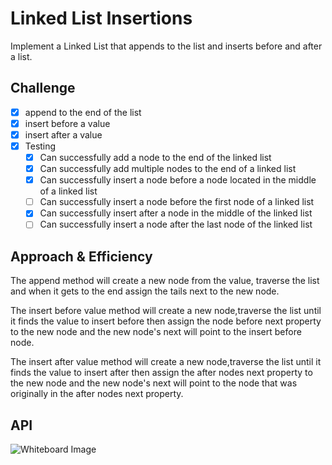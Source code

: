 # Linked List Insertions
<!-- Short summary or background information -->
Implement a Linked List that appends to the list and inserts before and after a list.

## Challenge
<!-- Description of the challenge -->
- [x] append to the end of the list
- [x] insert before a value
- [x] insert after a value
- [x] Testing
  - [x] Can successfully add a node to the end of the linked list
  - [x] Can successfully add multiple nodes to the end of a linked list
  - [x] Can successfully insert a node before a node located in the middle of a linked list
  - [ ] Can successfully insert a node before the first node of a linked list
  - [x] Can successfully insert after a node in the middle of the linked list
  - [ ] Can successfully insert a node after the last node of the linked list

## Approach & Efficiency
<!-- What approach did you take? Why? What is the Big O space/time for this approach? -->

The append method will create a new node from the value, traverse the list and when it gets to the end assign the tails next to the new node.

The insert before value method will create a new node,traverse the list until it finds the value to insert before then assign the node before next property to the new node and the new node's next will point to the insert before node.

The insert after value method will create a new node,traverse the list until it finds the value to insert after then assign the after nodes next property to the new node and the new node's next will point to the node that was originally in the after nodes next property.

## API
<!-- Description of each method publicly available to your Linked List -->




![Whiteboard Image](./assets/linkedlist.jpg)